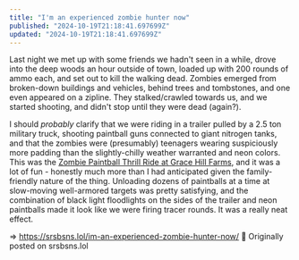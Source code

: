 ```yaml
---
title: "I'm an experienced zombie hunter now"
published: "2024-10-19T21:18:41.697699Z"
updated: "2024-10-19T21:18:41.697699Z"
---
```


Last night we met up with some friends we hadn't seen in a while, drove into the deep woods an hour outside of town, loaded up with 200 rounds of ammo each, and set out to kill the walking dead. Zombies emerged from broken-down buildings and vehicles, behind trees and tombstones, and one even appeared on a zipline. They stalked/crawled towards us, and we started shooting, and didn't stop until they were dead (again?).

I should *probably* clarify that we were riding in a trailer pulled by a 2.5 ton military truck, shooting paintball guns connected to giant nitrogen tanks, and that the zombies were (presumably) teenagers wearing suspiciously more padding than the slightly-chilly weather warranted and neon colors. This was the [Zombie Paintball Thrill Ride at Grace Hill Farms](https://gracehillfarmsal.com/zombie-paintball/), and it was a lot of fun - honestly much more than I had anticipated given the family-friendly nature of the thing. Unloading dozens of paintballs at a time at slow-moving well-armored targets was pretty satisfying, and the combination of black light floodlights on the sides of the trailer and neon paintballs made it look like we were firing tracer rounds. It was a really neat effect.

=> https://srsbsns.lol/im-an-experienced-zombie-hunter-now/ 📡 Originally posted on srsbsns.lol